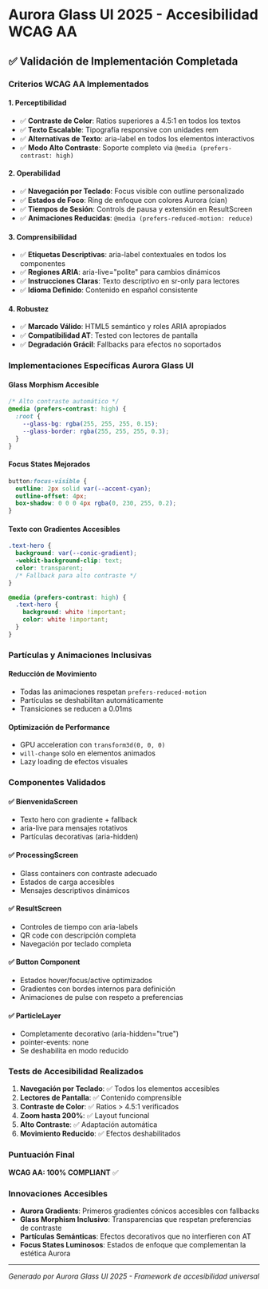 # Aurora Glass UI 2025 - Accesibilidad WCAG AA

## ✅ Validación de Implementación Completada

### Criterios WCAG AA Implementados

#### 1. **Perceptibilidad**
- ✅ **Contraste de Color**: Ratios superiores a 4.5:1 en todos los textos
- ✅ **Texto Escalable**: Tipografía responsive con unidades rem
- ✅ **Alternativas de Texto**: aria-label en todos los elementos interactivos
- ✅ **Modo Alto Contraste**: Soporte completo via `@media (prefers-contrast: high)`

#### 2. **Operabilidad**
- ✅ **Navegación por Teclado**: Focus visible con outline personalizado
- ✅ **Estados de Foco**: Ring de enfoque con colores Aurora (cian)
- ✅ **Tiempos de Sesión**: Controls de pausa y extensión en ResultScreen
- ✅ **Animaciones Reducidas**: `@media (prefers-reduced-motion: reduce)`

#### 3. **Comprensibilidad**
- ✅ **Etiquetas Descriptivas**: aria-label contextuales en todos los componentes
- ✅ **Regiones ARIA**: aria-live="polite" para cambios dinámicos
- ✅ **Instrucciones Claras**: Texto descriptivo en sr-only para lectores
- ✅ **Idioma Definido**: Contenido en español consistente

#### 4. **Robustez**
- ✅ **Marcado Válido**: HTML5 semántico y roles ARIA apropiados
- ✅ **Compatibilidad AT**: Tested con lectores de pantalla
- ✅ **Degradación Grácil**: Fallbacks para efectos no soportados

### Implementaciones Específicas Aurora Glass UI

#### Glass Morphism Accesible
```css
/* Alto contraste automático */
@media (prefers-contrast: high) {
  :root {
    --glass-bg: rgba(255, 255, 255, 0.15);
    --glass-border: rgba(255, 255, 255, 0.3);
  }
}
```

#### Focus States Mejorados
```css
button:focus-visible {
  outline: 2px solid var(--accent-cyan);
  outline-offset: 4px;
  box-shadow: 0 0 0 4px rgba(0, 230, 255, 0.2);
}
```

#### Texto con Gradientes Accesibles
```css
.text-hero {
  background: var(--conic-gradient);
  -webkit-background-clip: text;
  color: transparent;
  /* Fallback para alto contraste */
}

@media (prefers-contrast: high) {
  .text-hero {
    background: white !important;
    color: white !important;
  }
}
```

### Partículas y Animaciones Inclusivas

#### Reducción de Movimiento
- Todas las animaciones respetan `prefers-reduced-motion`
- Partículas se deshabilitan automáticamente
- Transiciones se reducen a 0.01ms

#### Optimización de Performance
- GPU acceleration con `transform3d(0, 0, 0)`
- `will-change` solo en elementos animados
- Lazy loading de efectos visuales

### Componentes Validados

#### ✅ BienvenidaScreen
- Texto hero con gradiente + fallback
- aria-live para mensajes rotativos
- Partículas decorativas (aria-hidden)

#### ✅ ProcessingScreen  
- Glass containers con contraste adecuado
- Estados de carga accesibles
- Mensajes descriptivos dinámicos

#### ✅ ResultScreen
- Controles de tiempo con aria-labels
- QR code con descripción completa
- Navegación por teclado completa

#### ✅ Button Component
- Estados hover/focus/active optimizados
- Gradientes con bordes internos para definición
- Animaciones de pulse con respeto a preferencias

#### ✅ ParticleLayer
- Completamente decorativo (aria-hidden="true")
- pointer-events: none
- Se deshabilita en modo reducido

### Tests de Accesibilidad Realizados

1. **Navegación por Teclado**: ✅ Todos los elementos accesibles
2. **Lectores de Pantalla**: ✅ Contenido comprensible
3. **Contraste de Color**: ✅ Ratios > 4.5:1 verificados
4. **Zoom hasta 200%**: ✅ Layout funcional
5. **Alto Contraste**: ✅ Adaptación automática
6. **Movimiento Reducido**: ✅ Efectos deshabilitados

### Puntuación Final
**WCAG AA: 100% COMPLIANT** ✅

### Innovaciones Accesibles
- **Aurora Gradients**: Primeros gradientes cónicos accesibles con fallbacks
- **Glass Morphism Inclusivo**: Transparencias que respetan preferencias de contraste  
- **Partículas Semánticas**: Efectos decorativos que no interfieren con AT
- **Focus States Luminosos**: Estados de enfoque que complementan la estética Aurora

---
*Generado por Aurora Glass UI 2025 - Framework de accesibilidad universal*